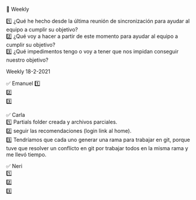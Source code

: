 :bookmark: Weekly <br>

:one: ¿Qué he hecho desde la última reunión de sincronización para ayudar al equipo a cumplir su objetivo? <br>
:two: ¿Qué voy a hacer a partir de este momento para ayudar al equipo a cumplir su objetivo? <br>
:three: ¿Qué impedimentos tengo o voy a tener que nos impidan conseguir nuestro objetivo? <br>

Weekly 18-2-2021<br>

:white_check_mark: Emanuel
:one:  <br>
:two: <br>
:three: <br>

:white_check_mark: Carla <br>
:one:  Partials folder creada y archivos parciales.<br>
:two: seguir las recomendaciones (login link al home). <br>
:three: Tendríamos que cada uno generar una rama para trabajar en git, porque tuve que resolver un conflicto en git por trabajar todos en la misma rama y me llevó tiempo.<br>

:white_check_mark: Neri <br>
:one: <br>
:two: <br>
:three: <br>
